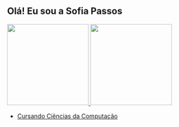## Olá! Eu sou a Sofia Passos


<div style={"margin-bottom: 16px;"} >
  <a href="https://github.com/sofiaparreira/">
    <img height="190em" src="https://github-readme-stats.vercel.app/api?username=sofiaparreira&show_icons=true&include_all_commits=true&count_private=true"/>
    <img height="190em" src="https://github-readme-stats.vercel.app/api/top-langs/?username=sofiaparreira&layout=compact&langs_count=6"/>
</div>


- Cursando Ciências da Computação



